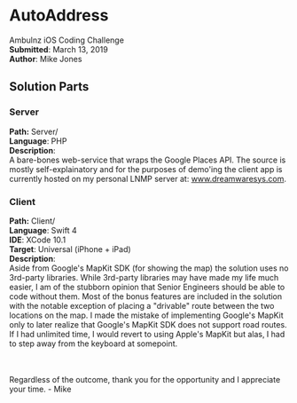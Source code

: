 # AutoAddress

Ambulnz iOS Coding Challenge
<br />
**Submitted**: March 13, 2019
<br />
**Author**: Mike Jones

## Solution Parts

### Server
**Path:** Server/<br />
**Language**: PHP<br />
**Description**: <br />
A bare-bones web-service that wraps the Google Places API.  The source is mostly self-explainatory and for the purposes of demo'ing the client app is currently hosted on my personal LNMP server at: www.dreamwaresys.com.

### Client
**Path:** Client/<br />
**Language**: Swift 4<br />
**IDE**: XCode 10.1<br />
**Target**: Universal (iPhone + iPad)<br />
**Description**: <br />
Aside from Google's MapKit SDK (for showing the map) the solution uses no 3rd-party libraries. While 3rd-party libraries may have made my life much easier, I am of the stubborn opinion that Senior Engineers should be able to code without them.  Most of the bonus features are included in the solution with the notable exception of placing a "drivable" route between the two locations on the map.  I made the mistake of implementing Google's MapKit only to later realize that Google's MapKit SDK does not support road routes.  If I had unlimited time, I would revert to using Apple's MapKit but alas, I had to step away from the keyboard at somepoint.

<br /><br />
Regardless of the outcome, thank you for the opportunity and I appreciate your time.  - Mike
